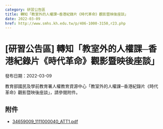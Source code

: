 ```yaml
---
category: 研習公告區
title: 轉知「教室外的人權課─香港紀錄片《時代革命》觀影暨映後座談」
date: 2022-03-09
href: http://www.smhs.kh.edu.tw/p/406-1000-3150,r23.php
---
```


# [研習公告區] 轉知「教室外的人權課─香港紀錄片《時代革命》觀影暨映後座談」

發布日期：2022-03-09

教育部國民及學前教育署人權教育資源中心「教室外的人權課─香港紀錄片《時代革命》觀影暨映後座談」，請參閱附件。

## 附件

- [34659009_1111000040_ATT1.pdf](https://www.smhs.kh.edu.tw/var/file/0/1000/attach/46/pta_2919_3407450_13038.pdf)

